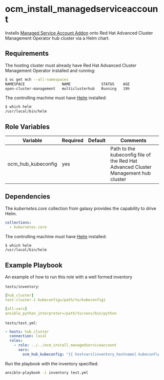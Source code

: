 ocm_install_managedserviceaccount
=========

Installs [Managed Service Account Addon](https://github.com/open-cluster-management-io/managed-serviceaccount) onto Red Hat Advanced Cluster Management Operator hub cluster via a Helm chart.

Requirements
------------

The hosting cluster must already have Red Hat Advanced Cluster Management Operator installed and running:

```bash
$ oc get mch --all-namespaces
NAMESPACE                 NAME              STATUS    AGE
open-cluster-management   multiclusterhub   Running   19h
```

The controlling machine must have [Helm](https://github.com/helm/helm/releases) installed:

```bash
$ which helm
/usr/local/bin/helm
```

Role Variables
--------------

| Variable                | Required           | Default                            | Comments                                 |
|-------------------------|--------------------|------------------------------------|------------------------------------------|
| ocm_hub_kubeconfig      | yes                |                                    | Path to the kubeconfig file of the Red Hat Advanced Cluster Management hub cluster |

Dependencies
------------

The *kubernetes.core* collection from galaxy provides the capability to drive Helm.

```yaml
collections:
  - kubernetes.core
```

The controlling machine must have [Helm](https://github.com/helm/helm/releases) installed:

```bash
$ which helm
/usr/local/bin/helm
```

Example Playbook
----------------

An example of how to run this role with a well formed inventory

`tests/inventory`:

```yaml
[hub_cluster]
test-cluster-1 kubeconfig=/path/to/kubeconfig1

[all:vars]
ansible_python_interpreter=/path/to/venv/bin/python
```

`tests/test.yml`:

```yaml
- hosts: hub_cluster
  connection: local
  roles:
    - role: ../../ocm_install_managedserviceaccount
      vars:
        ocm_hub_kubeconfig: "{{ hostvars[inventory_hostname].kubeconfig }}"
```

Run the playbook with the inventory specified.

```bash
ansible-playbook -i inventory test.yml
```

